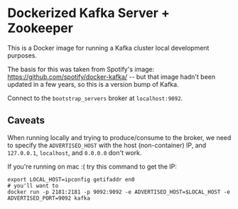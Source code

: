 # Dockerized Kafka Server + Zookeeper

This is a Docker image for running a Kafka cluster local development purposes.

The basis for this was taken from Spotify's image: https://github.com/spotify/docker-kafka/ 
-- but that image hadn't been updated in a few years, so this is a version bump of Kafka.


Connect to the `bootstrap_servers` broker at `localhost:9092`.

## Caveats

When running locally and trying to produce/consume to the broker, we need to specify the `ADVERTISED_HOST` with
the host (non-container) IP, and `127.0.0.1`, `localhost`, and `0.0.0.0` don't work.

If you're running on mac :( try this command to get the IP:

    export LOCAL_HOST=ipconfig getifaddr en0
    # you'll want to 
    docker run -p 2181:2181 -p 9092:9092 -e ADVERTISED_HOST=$LOCAL_HOST -e ADVERTISED_PORT=9092 kafka


